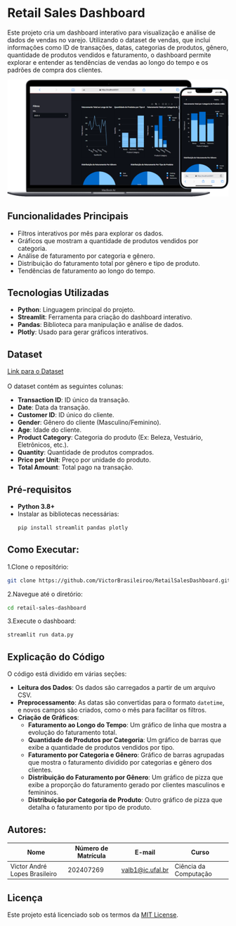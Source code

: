 # **Retail Sales Dashboard**

Este projeto cria um dashboard interativo para visualização e análise de dados de vendas no varejo. Utilizando o dataset de vendas, que inclui informações como ID de transações, datas, categorias de produtos, gênero, quantidade de produtos vendidos e faturamento, o dashboard permite explorar e entender as tendências de vendas ao longo do tempo e os padrões de compra dos clientes. 

<img src="img.png" alt=""><br>

## **Funcionalidades Principais**
- Filtros interativos por mês para explorar os dados.
- Gráficos que mostram a quantidade de produtos vendidos por categoria.
- Análise de faturamento por categoria e gênero.
- Distribuição do faturamento total por gênero e tipo de produto.
- Tendências de faturamento ao longo do tempo.

## **Tecnologias Utilizadas**
- **Python**: Linguagem principal do projeto.
- **Streamlit**: Ferramenta para criação do dashboard interativo.
- **Pandas**: Biblioteca para manipulação e análise de dados.
- **Plotly**: Usado para gerar gráficos interativos.
  
## **Dataset**
<a href='https://www.kaggle.com/datasets/mohammadtalib786/retail-sales-dataset'>Link para o Dataset</a><br><br>
O dataset contém as seguintes colunas:
- **Transaction ID**: ID único da transação.
- **Date**: Data da transação.
- **Customer ID**: ID único do cliente.
- **Gender**: Gênero do cliente (Masculino/Feminino).
- **Age**: Idade do cliente.
- **Product Category**: Categoria do produto (Ex: Beleza, Vestuário, Eletrônicos, etc.).
- **Quantity**: Quantidade de produtos comprados.
- **Price per Unit**: Preço por unidade do produto.
- **Total Amount**: Total pago na transação.

## **Pré-requisitos**
- **Python 3.8+**
- Instalar as bibliotecas necessárias:
  ```bash
  pip install streamlit pandas plotly
  ```

## Como Executar:
1.Clone o repositório:
  ```bash
  git clone https://github.com/VictorBrasileiroo/RetailSalesDashboard.git
  ```
2.Navegue até o diretório:
  ```bash
  cd retail-sales-dashboard
  ```
3.Execute o dashboard:
  ```bash
  streamlit run data.py
  ```

## **Explicação do Código**
O código está dividido em várias seções:

- **Leitura dos Dados**: Os dados são carregados a partir de um arquivo CSV.
- **Preprocessamento**: As datas são convertidas para o formato `datetime`, e novos campos são criados, como o mês para facilitar os filtros.
- **Criação de Gráficos**:
  - **Faturamento ao Longo do Tempo**: Um gráfico de linha que mostra a evolução do faturamento total.
  - **Quantidade de Produtos por Categoria**: Um gráfico de barras que exibe a quantidade de produtos vendidos por tipo.
  - **Faturamento por Categoria e Gênero**: Gráfico de barras agrupadas que mostra o faturamento dividido por categorias e gênero dos clientes.
  - **Distribuição do Faturamento por Gênero**: Um gráfico de pizza que exibe a proporção do faturamento gerado por clientes masculinos e femininos.
  - **Distribuição por Categoria de Produto**: Outro gráfico de pizza que detalha o faturamento por tipo de produto.

## Autores:
| Nome                                   | Número de Matrícula | E-mail                  | Curso               |
|----------------------------------------|---------------------|-------------------------|---------------------|
| Victor André Lopes Brasileiro          | 202407269           | valb1@ic.ufal.br       | Ciência da Computação |

## **Licença**
Este projeto está licenciado sob os termos da [MIT License](LICENSE).
